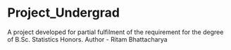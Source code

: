 # Project_Undergrad
A project developed for partial fulfilment of the requirement for the degree of B.Sc. Statistics Honors.
Author - Ritam Bhattacharya
